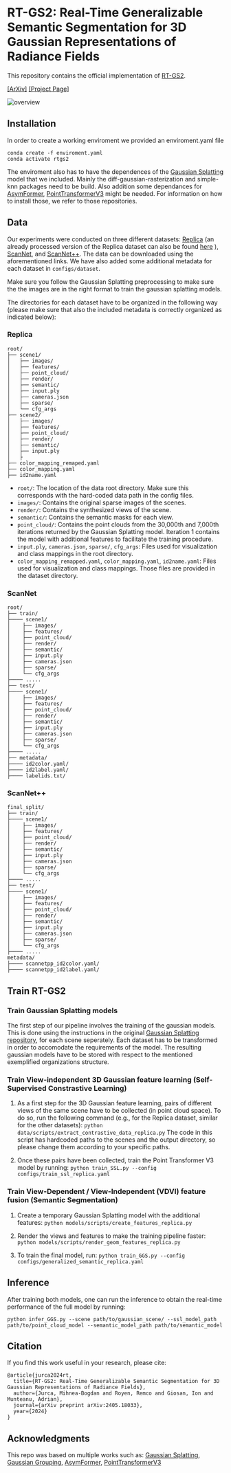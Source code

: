 # RT-GS2: Real-Time Generalizable Semantic Segmentation for 3D Gaussian Representations of Radiance Fields

This repository contains the official implementation of [RT-GS2](https://arxiv.org/abs/2405.18033).

[[ArXiv]](https://arxiv.org/abs/2405.18033) [[Project Page]](https://mbjurca.github.io/rt-gs2/)

![overview](https://github.com/mbjurca/RT_GS2/blob/main/arch_image/arch_overview.png)

## Installation

In order to create a working enviroment we provided an enviroment.yaml file

```
conda create -f enviroment.yaml
conda activate rtgs2
```

The enviroment also has to have the dependences of the [Gaussian Splatting](https://github.com/graphdeco-inria/gaussian-splatting) model that we included. Mainly the diff-gaussian-rasterization and simple-knn packages need to be build. Also addition some dependances for [AsymFormer](https://github.com/Fourier7754/AsymFormer), [PointTransformerV3](https://github.com/Pointcept/PointTransformerV3) might be needed. For information on how to install those, we refer to those repositories.

## Data

Our experiments were conducted on three different datasets: [Replica](https://github.com/facebookresearch/Replica-Dataset) (an already processed version of the Replica dataset can also be found [here](https://www.dropbox.com/scl/fo/puh6djua6ewgs0afsswmz/AGudMbll0n0v_iADmqrrRds?rlkey=ep5495umv628y2sk8hvnh8msc&e=1&dl=0) ), [ScanNet](http://www.scan-net.org/), and [ScanNet++](https://kaldir.vc.in.tum.de/scannetpp/documentation). The data can be downloaded using the aforementioned links. We have also added some additional metadata for each dataset in `configs/dataset`.

Make sure you follow the Gaussian Splatting preprocessing to make sure the the images are in the right format to train the gaussian splatting models.

The directories for each dataset have to be organized in the following way (please make sure that also the included metadata is correctly organized as indicated below):

### Replica

```
root/
├── scene1/
│   ├── images/
│   ├── features/
│   ├── point_cloud/
│   ├── render/
│   ├── semantic/
│   ├── input.ply
│   ├── cameras.json
│   ├── sparse/
│   └── cfg_args  
├── scene2/
│   ├── images/
│   ├── features/
│   ├── point_cloud/
│   ├── render/
│   ├── semantic/
│   ├── input.ply
│   ├
├── color_mapping_remaped.yaml
├── color_mapping.yaml
├── id2name.yaml
```

- `root/`: The location of the data root directory. Make sure this corresponds with the hard-coded data path in the config files.
- `images/`: Contains the original sparse images of the scenes.
- `render/`: Contains the synthesized views of the scene.
- `semantic/`: Contains the semantic masks for each view.
- `point_cloud/`: Contains the point clouds from the 30,000th and 7,000th iterations returned by the Gaussian Splatting model. Iteration 1 contains the model with additional features to facilitate the training procedure.
- `input.ply`, `cameras.json`, `sparse/`, `cfg_args`: Files used for visualization and class mappings in the root directory.
- `color_mapping_remapped.yaml`, `color_mapping.yaml`, `id2name.yaml`: Files used for visualization and class mappings. Those files are provided in the dataset directory.

### ScanNet
```
root/
├── train/
├──── scene1/
│    ├── images/
│    ├── features/
│    ├── point_cloud/
│    ├── render/
│    ├── semantic/
│    ├── input.ply
│    ├── cameras.json
│    ├── sparse/
│    └── cfg_args
├──── .....
├── test/
├──── scene1/
│    ├── images/
│    ├── features/
│    ├── point_cloud/
│    ├── render/
│    ├── semantic/
│    ├── input.ply
│    ├── cameras.json
│    ├── sparse/
│    └── cfg_args
├──── .....
├── metadata/
├──── id2color.yaml/
├──── id2label.yaml/
├──── labelids.txt/
```

### ScanNet++
```
final_split/
├── train/
├──── scene1/
│    ├── images/
│    ├── features/
│    ├── point_cloud/
│    ├── render/
│    ├── semantic/
│    ├── input.ply
│    ├── cameras.json
│    ├── sparse/
│    └── cfg_args
├──── .....
├── test/
├──── scene1/
│    ├── images/
│    ├── features/
│    ├── point_cloud/
│    ├── render/
│    ├── semantic/
│    ├── input.ply
│    ├── cameras.json
│    ├── sparse/
│    └── cfg_args
├──── .....
metadata/
├──── scannetpp_id2color.yaml/
├──── scannetpp_id2label.yaml/
```

## Train RT-GS2

### Train Gaussian Splatting models

The first step of our pipeline involves the training of the gaussian models. This is done using the instructions in the original [Gaussian Splatting repository](https://github.com/graphdeco-inria/gaussian-splatting), for each scene seperately. Each dataset has to be transformed in order to accomodate the requirements of the model. The resulting gaussian models have to be stored with respect to the mentioned exemplified organizations structure.

### Train View-independent 3D Gaussian feature learning (Self-Supervised Constrastive Learning)

1. As a first step for the 3D Gaussian feature learning, pairs of different views of the same scene have to be collected (in point cloud space). To do so, run the following command (e.g., for the Replica dataset, similar for the other datasets): 
   `python data/scripts/extract_contrastive_data_replica.py`
   The code in this script has hardcoded paths to the scenes and the output directory, so please change them according to your specific paths.

2. Once these pairs have been collected, train the Point Transformer V3 model by running:
   `python train_SSL.py --config configs/train_ssl_replica.yaml`

### Train View-Dependent / View-Independent (VDVI) feature fusion (Semantic Segmentation)

1. Create a temporary Gaussian Splatting model with the additional features:
   `python models/scripts/create_features_replica.py`

2. Render the views and features to make the training pipeline faster:
   `python models/scripts/render_geom_features_replica.py`

3. To train the final model, run:
   `python train_GGS.py --config configs/generalized_semantic_replica.yaml`

## Inference

After training both models, one can run the inference to obtain the real-time performance of the full model by running:

```
python infer_GGS.py --scene path/to/gaussian_scene/ --ssl_model_path path/to/point_cloud_model --semantic_model_path path/to/semantic_model
```

## Citation
If you find this work useful in your research, please cite:
```
@article{jurca2024rt,
  title={RT-GS2: Real-Time Generalizable Semantic Segmentation for 3D Gaussian Representations of Radiance Fields},
  author={Jurca, Mihnea-Bogdan and Royen, Remco and Giosan, Ion and Munteanu, Adrian},
  journal={arXiv preprint arXiv:2405.18033},
  year={2024}
}
```

## Acknowledgments

This repo was based on multiple works such as: [Gaussian Splatting](https://github.com/graphdeco-inria/gaussian-splatting), [Gaussian Grouping](https://github.com/lkeab/gaussian-grouping), [AsymFormer](https://github.com/Fourier7754/AsymFormer), [PointTransformerV3](https://github.com/Pointcept/PointTransformerV3)
